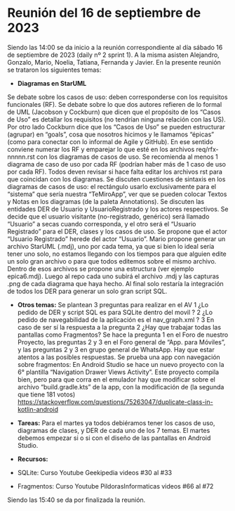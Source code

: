 # Reunión del 16 de septiembre de 2023
Siendo las 14:00 se da inicio a la reunión correspondiente al día sábado 16 de septiembre de 2023 (daily nº 2 sprint 1). A la misma asisten Alejandro, Gonzalo, Mario, Noelia, Tatiana, Fernanda y Javier. En la presente reunión se trataron los siguientes temas:

- **Diagramas en StarUML**

Se debate sobre los casos de uso: deben corresponderse con los requisitos funcionales (RF). Se debate sobre lo que dos autores refieren de lo formal de UML (Jacobson y Cockburn) que dicen que el propósito de los “Casos de Uso” es detallar los requisitos (no tendrían ninguna relación con las US). Por otro lado Cockburn dice que los “Casos de Uso” se pueden estructurar (agrupar) en “goals”, cosa que nosotros hicimos y le llamamos “épicas” (como para conectar con lo informal de Agile y GitHub).
En ese sentido conviene numerar los RF y emparejar lo que esté en los archivos req/rfx-nnnnn.rst con los diagramas de casos de uso. Se recomienda al menos 1 diagrama de caso de uso por cada RF (podrían haber más de 1 caso de uso por cada RF). Todos deven revisar si hace falta editar los archivos rst para que coincidan con los diagramas.
Se discuten cuestiones de sintaxis en los diagramas de casos de uso: el rectángulo usarlo exclusivamente para el “sistema” que sería nuestra “TeMiroApp”, ver que se pueden colocar Textos y Notas en los diagramas (de la paleta Annotations).
Se discuten las entidades DER de Usuario y UsuarioRegistrado y los actores respectivos. Se decide que el usuario visitante (no-registrado, genérico) será llamado “Usuario” a secas cuando corresponda, y el otro será el “Usuario Registrado” para el DER, clases y  los casos de uso. Se propone que el actor “Usuario Registrado” herede del actor “Usuario”.
Mario propone generar un archivo StarUML (.mdj), uno por cada tema, ya que si bien lo ideal sería tener uno solo, no estamos llegando con los tiempos para que alguien edite un solo gran archivo o para que todos editemos sobre el mismo archivo. Dentro de esos archivos se propone una estructura (ver ejemplo epica6.mdj). Luego al repo cada uno subirá el archivo .mdj y las capturas .png de cada diagrama que haya hecho. Al final solo restaría la integración de todos los DER para generar un solo gran script SQL.

- **Otros temas:**
Se plantean 3 preguntas para realizar en el AV 
1 ¿Lo pedido de DER y script SQL es para SQLite dentro del movil ?
2 ¿Lo pedido de navegabilidad de la aplicación es el nav_graph.xml ?
3 En caso de ser sí la respuesta a la pregunta 2 ¿Hay que trabajar todas las pantallas como Fragmentos?
Se hace la pregunta 1 en el Foro de nuestro Proyecto, las preguntas 2 y 3 en el Foro general de “App. para Móviles”, y las preguntas 2 y 3 en grupo general de WhatsApp. Hay que estar atentos a las posibles respuestas.
Se prueba una app con navegación sobre fragmentos: En Android Studio se hace un nuevo proyecto con la 6° plantilla “Navigation Drawer Views Activity”. Este proyecto compila bien, pero para que corra en el emulador hay que modificar sobre el archivo “build.gradle.kts” de la app, con la modificación de (la segunda que tiene 181 votos) https://stackoverflow.com/questions/75263047/duplicate-class-in-kotlin-android

- **Tareas:**
Para el martes ya todos debiéramos tener los casos de uso, diagramas de clases, y DER de cada uno de los 7 temas. El martes debemos empezar si o si con el diseño de las pantallas en Android Studio.


- **Recursos:**
- SQLite: Curso Youtube Geekipedia videos #30 al #33
- Fragmentos: Curso Youtube PildorasInformaticas videos #66 al #72

Siendo las 15:40 se da por finalizada la reunión.
